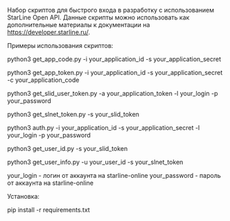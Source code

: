 Набор скриптов для быстрого входа в разработку с использованием StarLine Open API.
Данные скрипты можно использовать как дополнительные материалы к документации на https://developer.starline.ru/.

Примеры использования скриптов:

python3 get_app_code.py -i your_application_id -s your_application_secret

python3 get_app_token.py -i your_application_id -s your_application_secret -c your_application_code

python3 get_slid_user_token.py -a your_application_token -l your_login -p your_password

python3 get_slnet_token.py -s your_slid_token

python3 auth.py -i your_application_id -s your_application_secret -l your_login -p your_password

python3 get_user_id.py -s your_slid_token

python3 get_user_info.py -u your_user_id -s your_slnet_token


your_login - логин от аккаунта на starline-online
your_password - пароль от аккаунта на starline-online

Установка:

pip install -r requirements.txt